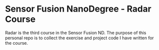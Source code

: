 # Sensor Fusion NanoDegree - Radar Course
Radar is the third course in the Sensor Fusion ND. The purpose of this personal repo is to collect the exercise and project code I have written for the course. 
